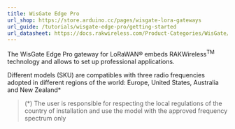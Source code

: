 ```yaml
---
title: WisGate Edge Pro
url_shop: https://store.arduino.cc/pages/wisgate-lora-gateways
url_guide: /tutorials/wisgate-edge-pro/getting-started
url_datasheet: https://docs.rakwireless.com/Product-Categories/WisGate/RAK7289/Datasheet
---
```


The WisGate Edge Pro gateway for LoRaWAN® embeds RAKWireless<sup>TM</sup> technology and allows to set up professional applications.

Different models (SKU) are compatibles with three radio frequencies adopted in different regions of the world: Europe, United States, Australia and New Zealand*

>(*) The user is responsible for respecting the local regulations of the country of installation and use the model with the approved frequency spectrum only